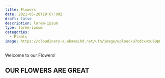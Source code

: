 ```yaml
---
title: Flowers
date: 2021-05-28T19:07:00Z
draft: false
description: lorem-ipsum
type: lorem-ipsum
categories:
  - Plants
image: https://cloudinary-a.akamaihd.net/ufn/image/upload/u7cdzxvxu69pmubmtltc.jpg
---
```


Welcome to our Flowers\!

## OUR FLOWERS ARE GREAT
